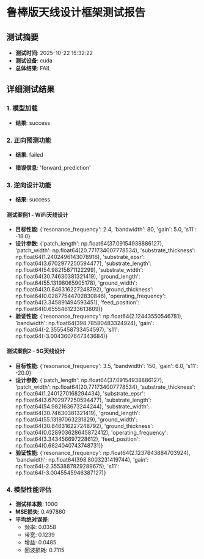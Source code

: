 
# 鲁棒版天线设计框架测试报告

## 测试摘要
- **测试时间**: 2025-10-22 15:32:22
- **测试设备**: cuda
- **总体结果**: FAIL

## 详细测试结果

### 1. 模型加载
- **结果**: success

### 2. 正向预测功能
- **结果**: failed

- **错误信息**: 'forward_prediction'

### 3. 逆向设计功能
- **结果**: success


#### 测试案例1 - WiFi天线设计
- **目标性能**: {'resonance_frequency': 2.4, 'bandwidth': 80, 'gain': 5.0, 's11': -18.0}
- **设计参数**: {'patch_length': np.float64(37.09154938886127), 'patch_width': np.float64(20.771734007778534), 'substrate_thickness': np.float64(1.2402496143078916), 'substrate_epsr': np.float64(3.6702977250594477), 'substrate_length': np.float64(54.98215871122299), 'substrate_width': np.float64(30.74630381321419), 'ground_length': np.float64(55.13198065905178), 'ground_width': np.float64(30.846316227248792), 'ground_thickness': np.float64(0.02877544702830846), 'operating_frequency': np.float64(3.345891494593451), 'feed_position': np.float64(0.6555461233613809)}
- **验证性能**: {'resonance_frequency': np.float64(2.12443550546781), 'bandwidth': np.float64(398.78580483324924), 'gain': np.float64(-2.3555458733454597), 's11': np.float64(-3.0043607647343684)}

#### 测试案例2 - 5G天线设计
- **目标性能**: {'resonance_frequency': 3.5, 'bandwidth': 150, 'gain': 6.0, 's11': -20.0}
- **设计参数**: {'patch_length': np.float64(37.09154938886127), 'patch_width': np.float64(20.771734007778534), 'substrate_thickness': np.float64(1.2401270168294434), 'substrate_epsr': np.float64(3.6702977250594477), 'substrate_length': np.float64(54.982163673244244), 'substrate_width': np.float64(30.74630381321419), 'ground_length': np.float64(55.13197063231829), 'ground_width': np.float64(30.846316227248792), 'ground_thickness': np.float64(0.028903628645872412), 'operating_frequency': np.float64(3.343456697228612), 'feed_position': np.float64(0.6624040743748731)}
- **验证性能**: {'resonance_frequency': np.float64(2.1237843884703924), 'bandwidth': np.float64(398.8003231419744), 'gain': np.float64(-2.3553887829289675), 's11': np.float64(-3.0045545946387127)}

### 4. 模型性能评估

- **测试样本数**: 1000
- **MSE损失**: 0.497860
- **平均绝对误差**:
  - 频率: 0.0358
  - 带宽: 0.1239
  - 增益: 0.0485
  - 回波损耗: 0.7115
